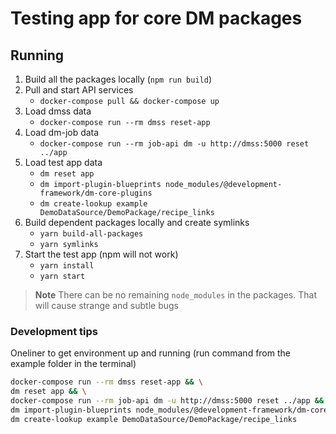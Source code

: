 # Testing app for core DM packages

## Running

1. Build all the packages locally (`npm run build`)
2. Pull and start API services
   - `docker-compose pull && docker-compose up`
3. Load dmss data
    - `docker-compose run --rm dmss reset-app`
4. Load dm-job data
   - `docker-compose run --rm job-api dm -u http://dmss:5000 reset ../app`
5. Load test app data
    - `dm reset app`
    - `dm import-plugin-blueprints node_modules/@development-framework/dm-core-plugins`
    - `dm create-lookup example DemoDataSource/DemoPackage/recipe_links`
6. Build dependent packages locally and create symlinks
   - `yarn build-all-packages`
   - `yarn symlinks`
7. Start the test app (npm will not work)
   - `yarn install`
   - `yarn start`

> **Note**
> There can be no remaining `node_modules` in the packages.
> That will cause strange and subtle bugs

### Development tips

Oneliner to get environment up and running (run command from the example folder in the terminal)
```bash
docker-compose run --rm dmss reset-app && \
dm reset app && \
docker-compose run --rm job-api dm -u http://dmss:5000 reset ../app && \
dm import-plugin-blueprints node_modules/@development-framework/dm-core-plugins && \
dm create-lookup example DemoDataSource/DemoPackage/recipe_links
```